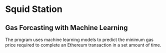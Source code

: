 # Squid Station 
## Gas Forcasting with Machine Learning

The program uses machine learning models to predict the minimum gas price required to complete an Ethereum transaction in a set amount of time.
